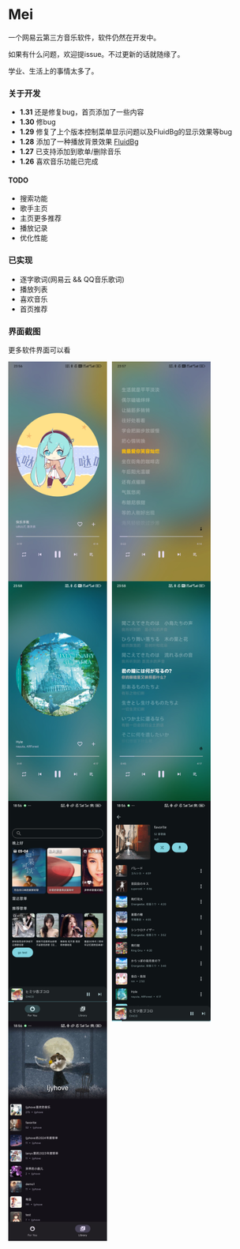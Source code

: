 # Mei

一个网易云第三方音乐软件，软件仍然在开发中。

如果有什么问题，欢迎提issue。不过更新的话就随缘了。

学业、生活上的事情太多了。

### 关于开发

- **1.31** 还是修复bug，首页添加了一些内容
- **1.30** 修bug
- **1.29** 修复了上个版本控制菜单显示问题以及FluidBg的显示效果等bug
- **1.28** 添加了一种播放背景效果 [FluidBg](https://gist.github.com/KlassenKonstantin/d5f6ed1d74b3ddbdca699d66c6b9a3b2)
- **1.27** 已支持添加到歌单/删除音乐
- **1.26** 喜欢音乐功能已完成

#### TODO

- 搜索功能
- 歌手主页
- 主页更多推荐
- 播放记录
- 优化性能


### 已实现

- 逐字歌词(网易云 && QQ音乐歌词)
- 播放列表
- 喜欢音乐
- 首页推荐


### 界面截图

更多软件界面可以看 
<div style="display: flex; flex-wrap: wrap;">
  <img src="./screenshot/player1.jpg" width="200" style="margin-right: 10px;" />
  <img src="./screenshot/lyric1.jpg" width="200" style="margin-right: 10px;" />
  <img src="./screenshot/player2.jpg" width="200" style="margin-right: 10px;" />
  <img src="./screenshot/lyric2.jpg" width="200" style="margin-right: 10px;" />
  <img src="./screenshot/home.jpg" width="200" style="margin-right: 10px;" />
  <img src="./screenshot/playlist.jpg" width="200" style="margin-right: 10px;" />
  <img src="./screenshot/me.jpg" width="200" />
</div>